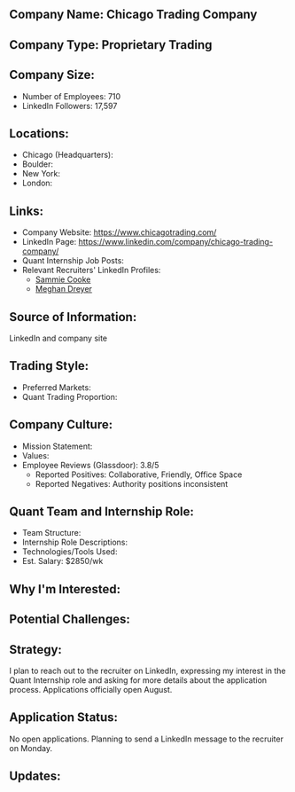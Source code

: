 ## Company Name: Chicago Trading Company

## Company Type: Proprietary Trading

## Company Size:
- Number of Employees: 710
- LinkedIn Followers: 17,597

## Locations:
- Chicago (Headquarters): 
- Boulder: 
- New York: 
- London: 

## Links:
- Company Website: https://www.chicagotrading.com/
- LinkedIn Page: https://www.linkedin.com/company/chicago-trading-company/
- Quant Internship Job Posts: 
- Relevant Recruiters' LinkedIn Profiles: 
  - [Sammie Cooke](https://www.linkedin.com/in/sammiecooke/)
  - [Meghan Dreyer](https://www.linkedin.com/in/meghandreyer/)

## Source of Information:
LinkedIn and company site

## Trading Style:
- Preferred Markets: 
- Quant Trading Proportion: 

## Company Culture:
- Mission Statement: 
- Values: 
- Employee Reviews (Glassdoor): 3.8/5
  - Reported Positives: Collaborative, Friendly, Office Space
  - Reported Negatives: Authority positions inconsistent

## Quant Team and Internship Role:
- Team Structure: 
- Internship Role Descriptions: 
- Technologies/Tools Used: 
- Est. Salary: $2850/wk

## Why I'm Interested:

## Potential Challenges: 

## Strategy:
I plan to reach out to the recruiter on LinkedIn, expressing my interest in the Quant Internship role and asking for more details about the application process. Applications officially open August.

## Application Status:
No open applications. Planning to send a LinkedIn message to the recruiter on Monday.

## Updates:
